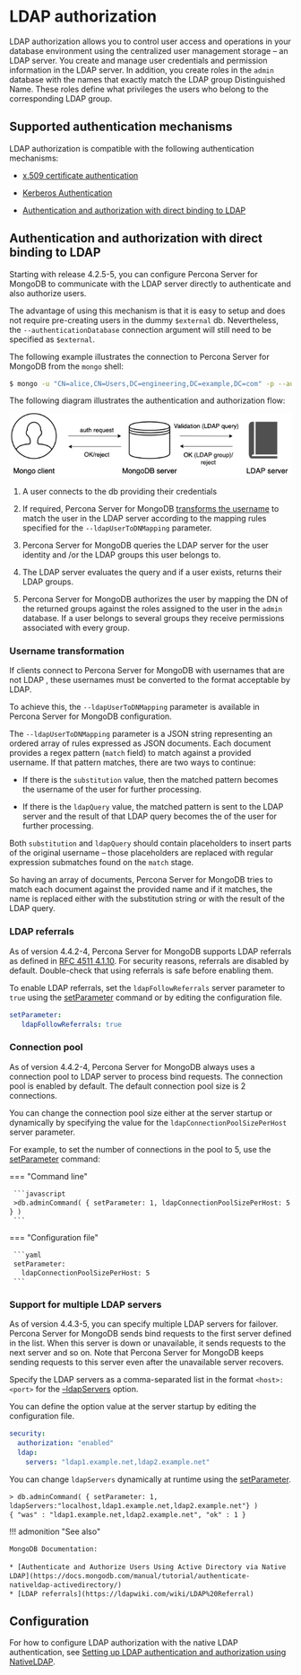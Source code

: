 # LDAP authorization

LDAP authorization allows you to control user access and operations in your database environment using the centralized user management storage – an LDAP server. You create and manage user credentials and permission information in the LDAP server. In addition, you create roles in the `admin` database with the names that exactly match the LDAP group Distinguished Name. These roles define what privileges the users who belong to the corresponding LDAP group.

## Supported authentication mechanisms

LDAP authorization is compatible with the following authentication mechanisms:


* [x.509 certificate authentication](authentication.md#x509-certificate-authentication)

* [Kerberos Authentication](authentication.md#kerberos-authentication)

* [Authentication and authorization with direct binding to LDAP](#authentication-and-authorization-with-direct-binding-to-ldap)

## Authentication and authorization with direct binding to LDAP

Starting with release 4.2.5-5, you can configure Percona Server for MongoDB to communicate with the LDAP server directly to authenticate and also authorize users.

The advantage of using this mechanism is that it is easy to setup and does not require pre-creating users  in the dummy `$external` db. Nevertheless, the `--authenticationDatabase` connection argument will still need to be specified as `$external`.

The following example illustrates the connection to Percona Server for MongoDB from the `mongo` shell:

```{.bash data-prompt="$"}
$ mongo -u "CN=alice,CN=Users,DC=engineering,DC=example,DC=com" -p --authenticationDatabase '$external' --authenticationMechanism PLAIN
```

The following diagram illustrates the authentication and authorization flow:

![image](_images/NativeLDAP-auth.png)


1. A user connects to the db providing their credentials

2. If required, Percona Server for MongoDB [transforms the username](#username-transformation) to match the user in the LDAP server according to the mapping rules specified for the `--ldapUserToDNMapping` parameter.

3. Percona Server for MongoDB queries the LDAP server for the user identity and /or the LDAP groups this user belongs to.

4. The LDAP server evaluates the query and if a user exists, returns their LDAP groups.

5. Percona Server for MongoDB authorizes the user by mapping the DN of the returned groups against the roles assigned to the user in the `admin` database.  If a user belongs to several groups they receive permissions associated with every group.

### Username transformation

If clients connect to Percona Server for MongoDB with usernames that are not LDAP , these usernames must be converted to the format acceptable by LDAP.

To achieve this,  the `--ldapUserToDNMapping` parameter is available in Percona Server for MongoDB configuration.

The `--ldapUserToDNMapping` parameter is a JSON string representing an ordered array of rules expressed as JSON documents. Each document provides a regex pattern (`match` field) to match against a provided username. If that pattern matches, there are two ways to continue:


* If there is the `substitution` value, then the matched pattern becomes the username of the user for further processing.


* If there is the `ldapQuery` value, the matched pattern is sent to the LDAP server and the result of that LDAP query becomes the  of the user for further processing.

Both `substitution` and `ldapQuery` should contain placeholders to insert parts of the original username – those placeholders are replaced with regular expression submatches found on the `match` stage.

So having an array of documents, Percona Server for MongoDB tries to match each document against the provided name and if it matches, the name is replaced either with the substitution string or with the result of the LDAP query.

### LDAP referrals

As of version 4.4.2-4, Percona Server for MongoDB supports LDAP referrals as defined in [RFC 4511 4.1.10](https://www.rfc-editor.org/rfc/rfc4511.txt). For security reasons, referrals are disabled by default. Double-check that using referrals is safe before enabling them.

To enable LDAP referrals, set the `ldapFollowReferrals` server parameter to `true` using the [setParameter](set-parameter.md) command or by editing the configuration file.

```yaml
setParameter:
   ldapFollowReferrals: true
```

### Connection pool

As of version 4.4.2-4, Percona Server for MongoDB always uses a connection pool to LDAP server to process bind requests. The connection pool is enabled by default. The default connection pool size is 2 connections.

You can change the connection pool size either at the server startup or dynamically by specifying the value for the `ldapConnectionPoolSizePerHost` server parameter.

For example, to set the number of connections in the pool to 5, use the [setParameter](set-parameter.md) command:

=== "Command line"

     ```javascript
     >db.adminCommand( { setParameter: 1, ldapConnectionPoolSizePerHost: 5  } )
     ```

=== "Configuration file"
 
     ```yaml
     setParameter:
       ldapConnectionPoolSizePerHost: 5
     ```


### Support for multiple LDAP servers

As of version 4.4.3-5, you can specify multiple LDAP servers for failover. Percona Server for MongoDB sends bind requests to the first server defined in the list. When this server is down or unavailable, it sends requests to the next server  and so on. Note that Percona Server for MongoDB keeps sending requests to this server even after the unavailable server recovers.

Specify the LDAP servers as a comma-separated list in the format `<host>:<port>` for the [–ldapServers](https://docs.mongodb.com/manual/reference/program/mongod/index.html#cmdoption-mongod-ldapservers) option.

You can define the option value at the server startup by editing the configuration file.

```yaml
security:
  authorization: "enabled"
  ldap:
    servers: "ldap1.example.net,ldap2.example.net"
```

You can change `ldapServers` dynamically at runtime using the [setParameter](set-parameter.md).

```{.jacascript data-prompt=">"}
> db.adminCommand( { setParameter: 1, ldapServers:"localhost,ldap1.example.net,ldap2.example.net"} )
{ "was" : "ldap1.example.net,ldap2.example.net", "ok" : 1 }
```

!!! admonition "See also"

    MongoDB Documentation:

    * [Authenticate and Authorize Users Using Active Directory via Native LDAP](https://docs.mongodb.com/manual/tutorial/authenticate-nativeldap-activedirectory/)
    * [LDAP referrals](https://ldapwiki.com/wiki/LDAP%20Referral)

## Configuration

For how to configure LDAP authorization with the native LDAP authentication, see [Setting up LDAP authentication and authorization using NativeLDAP](ldap-setup.md).
